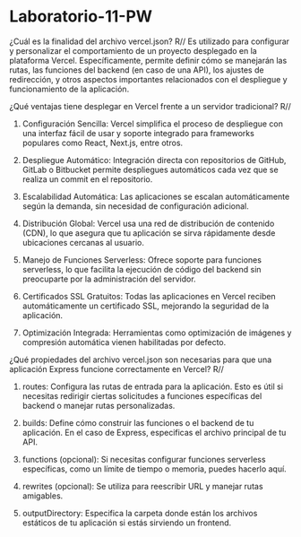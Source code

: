 # Laboratorio-11-PW
¿Cuál es la finalidad del archivo vercel.json?
R// Es utilizado para configurar y personalizar el comportamiento de un proyecto desplegado en la plataforma Vercel. Específicamente, permite definir cómo se manejarán las rutas, las funciones del backend (en caso de una API), los ajustes de redirección, y otros aspectos importantes relacionados con el despliegue y funcionamiento de la aplicación.

¿Qué ventajas tiene desplegar en Vercel frente a un servidor
tradicional?
R//     
1. Configuración Sencilla: Vercel simplifica el proceso de despliegue con una interfaz fácil de usar y soporte integrado para frameworks populares como React, Next.js, entre otros.

2. Despliegue Automático: Integración directa con repositorios de GitHub, GitLab o Bitbucket permite despliegues automáticos cada vez que se realiza un commit en el repositorio.

3. Escalabilidad Automática: Las aplicaciones se escalan automáticamente según la demanda, sin necesidad de configuración adicional.

4. Distribución Global: Vercel usa una red de distribución de contenido (CDN), lo que asegura que tu aplicación se sirva rápidamente desde ubicaciones cercanas al usuario.

5. Manejo de Funciones Serverless: Ofrece soporte para funciones serverless, lo que facilita la ejecución de código del backend sin preocuparte por la administración del servidor.

6. Certificados SSL Gratuitos: Todas las aplicaciones en Vercel reciben automáticamente un certificado SSL, mejorando la seguridad de la aplicación.

7. Optimización Integrada: Herramientas como optimización de imágenes y compresión automática vienen habilitadas por defecto.

¿Qué propiedades del archivo vercel.json son necesarias para que una
aplicación Express funcione correctamente en Vercel?
R//
1. routes: Configura las rutas de entrada para la aplicación. Esto es útil si necesitas redirigir ciertas solicitudes a funciones específicas del backend o manejar rutas personalizadas.

2. builds: Define cómo construir las funciones o el backend de tu aplicación. En el caso de Express, especificas el archivo principal de tu API.

3. functions (opcional): Si necesitas configurar funciones serverless específicas, como un límite de tiempo o memoria, puedes hacerlo aquí.

4. rewrites (opcional): Se utiliza para reescribir URL y manejar rutas amigables.

5. outputDirectory: Especifica la carpeta donde están los archivos estáticos de tu aplicación si estás sirviendo un frontend.